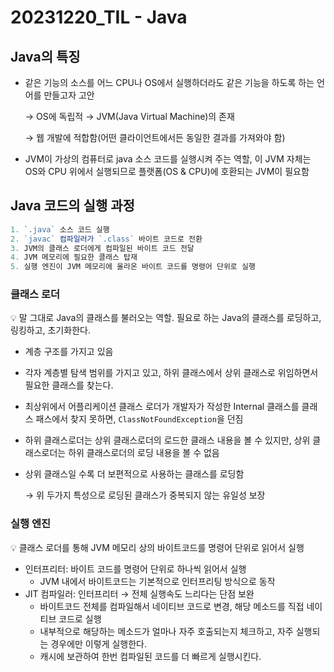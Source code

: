 # 20231220_TIL - Java


## Java의 특징

- 같은 기능의 소스를 어느 CPU나 OS에서 실행하더라도 같은 기능을 하도록 하는 언어를 만들고자 고안
    
    → OS에 독립적 → JVM(Java Virtual Machine)의 존재
    
    → 웹 개발에 적합함(어떤 클라이언트에서든 동일한 결과를 가져와야 함)
    
- JVM이 가상의 컴퓨터로 java 소스 코드를 실행시켜 주는 역할, 이 JVM 자체는 OS와 CPU 위에서 실행되므로 플랫폼(OS & CPU)에 호환되는 JVM이 필요함

## Java 코드의 실행 과정

```jsx
1. `.java` 소스 코드 실행
2. `javac` 컴파일러가 `.class` 바이트 코드로 전환
3. JVM의 클래스 로더에게 컴파일된 바이트 코드 전달
4. JVM 메모리에 필요한 클래스 탑재
5. 실행 엔진이 JVM 메모리에 올라온 바이트 코드를 명령어 단위로 실행
```

### 클래스 로더

<aside>
💡 말 그대로 Java의 클래스를 불러오는 역할. 필요로 하는 Java의 클래스를 로딩하고, 링킹하고, 초기화한다.

</aside>

- 계층 구조를 가지고 있음
- 각자 계층별 탐색 범위를 가지고 있고, 하위 클래스에서 상위 클래스로 위임하면서 필요한 클래스를 찾는다.
- 최상위에서 어플리케이션 클래스 로더가 개발자가 작성한 Internal 클래스를 클래스 패스에서 찾지 못하면, `ClassNotFoundException`을 던짐
- 하위 클래스로더는 상위 클래스로더의 로드한 클래스 내용을 볼 수 있지만, 상위 클래스로더는 하위 클래스로더의 로딩 내용을 볼 수 없음
- 상위 클래스일 수록 더 보편적으로 사용하는 클래스를 로딩함
    
    → 위 두가지 특성으로 로딩된 클래스가 중복되지 않는 유일성 보장
    

### 실행 엔진

<aside>
💡 클래스 로더를 통해 JVM 메모리 상의 바이트코드를 명령어 단위로 읽어서 실행

</aside>

- 인터프리터: 바이트 코드를 명령어 단위로 하나씩 읽어서 실행
    - JVM 내에서 바이트코드는 기본적으로 인터프리팅 방식으로 동작
- JIT 컴파일러: 인터프리터 → 전체 실행속도 느리다는 단점 보완
    - 바이트코드 전체를 컴파일해서 네이티브 코드로 변경, 해당 메소드를 직접 네이티브 코드로 실행
    - 내부적으로 해당하는 메소드가 얼마나 자주 호출되는지 체크하고, 자주 실행되는 경우에만 이렇게 실행한다.
    - 캐시에 보관하여 한번 컴파일된 코드를 더 빠르게 실행시킨다.
